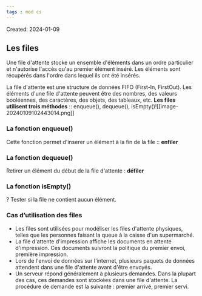 ```yaml
---
tags : mod cs
---
```

Created: 2024-01-09

## Les files
Une file d'attente stocke un ensemble d'éléments dans un ordre particulier et n'autorise l'accès qu'au premier élément inséré. Les éléments sont récupérés dans l'ordre dans lequel ils ont été insérés.

La file d'attente est une structure de données FIFO (First-In, FirstOut). Les éléments d'une file d'attente peuvent être des nombres, des valeurs booléennes, des caractères, des objets, des tableaux, etc. 
**Les files utilisent trois méthodes** :: enqueue(), dequeue(), isEmpty()![[image-20240109102443014.png]]

### La fonction enqueue() 
Cette fonction permet d'inserer un élément à la fin de la file :: **enfiler**

### La fonction dequeue() 
Retirer un élément du début de la file d'attente : **défiler**

### La fonction isEmpty() 
?
Tester si la file ne contient aucun élément.

### Cas d’utilisation des files 
- Les files sont utilisées pour modéliser les files d'attente physiques, telles que les personnes faisant la queue à la caisse d'un supermarché. 
- La file d'attente d'impression affiche les documents en attente d'impression. Ces documents suivront la politique du premier envoi, première impression. 
- Lors de l'envoi de données sur l'internet, plusieurs paquets de données attendent dans une file d'attente avant d'être envoyés. 
- Un serveur répond généralement à plusieurs demandes. Dans la plupart des cas, ces demandes sont stockées dans une file d'attente. La procédure de demande est la suivante : premier arrivé, premier servi.